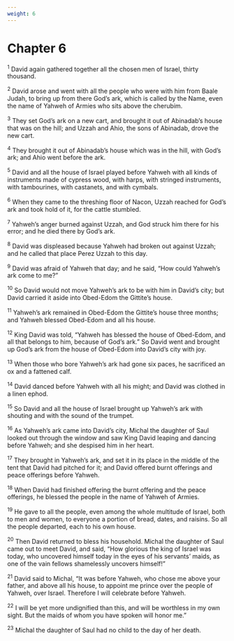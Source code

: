 ```yaml
---
weight: 6
---
```


# Chapter 6

<sup>1</sup> David again gathered together all the chosen men of Israel, thirty thousand. 

<sup>2</sup> David arose and went with all the people who were with him from Baale Judah, to bring up from there God’s ark, which is called by the Name, even the name of Yahweh of Armies who sits above the cherubim. 

<sup>3</sup> They set God’s ark on a new cart, and brought it out of Abinadab’s house that was on the hill; and Uzzah and Ahio, the sons of Abinadab, drove the new cart. 

<sup>4</sup> They brought it out of Abinadab’s house which was in the hill, with God’s ark; and Ahio went before the ark. 

<sup>5</sup> David and all the house of Israel played before Yahweh with all kinds of instruments made of cypress wood, with harps, with stringed instruments, with tambourines, with castanets, and with cymbals. 

<sup>6</sup> When they came to the threshing floor of Nacon, Uzzah reached for God’s ark and took hold of it, for the cattle stumbled. 

<sup>7</sup> Yahweh’s anger burned against Uzzah, and God struck him there for his error; and he died there by God’s ark. 

<sup>8</sup> David was displeased because Yahweh had broken out against Uzzah; and he called that place Perez Uzzah to this day. 

<sup>9</sup> David was afraid of Yahweh that day; and he said, “How could Yahweh’s ark come to me?” 

<sup>10</sup> So David would not move Yahweh’s ark to be with him in David’s city; but David carried it aside into Obed-Edom the Gittite’s house. 

<sup>11</sup> Yahweh’s ark remained in Obed-Edom the Gittite’s house three months; and Yahweh blessed Obed-Edom and all his house. 

<sup>12</sup> King David was told, “Yahweh has blessed the house of Obed-Edom, and all that belongs to him, because of God’s ark.” So David went and brought up God’s ark from the house of Obed-Edom into David’s city with joy. 

<sup>13</sup> When those who bore Yahweh’s ark had gone six paces, he sacrificed an ox and a fattened calf. 

<sup>14</sup> David danced before Yahweh with all his might; and David was clothed in a linen ephod. 

<sup>15</sup> So David and all the house of Israel brought up Yahweh’s ark with shouting and with the sound of the trumpet. 

<sup>16</sup> As Yahweh’s ark came into David’s city, Michal the daughter of Saul looked out through the window and saw King David leaping and dancing before Yahweh; and she despised him in her heart. 

<sup>17</sup> They brought in Yahweh’s ark, and set it in its place in the middle of the tent that David had pitched for it; and David offered burnt offerings and peace offerings before Yahweh. 

<sup>18</sup> When David had finished offering the burnt offering and the peace offerings, he blessed the people in the name of Yahweh of Armies. 

<sup>19</sup> He gave to all the people, even among the whole multitude of Israel, both to men and women, to everyone a portion of bread, dates, and raisins. So all the people departed, each to his own house. 

<sup>20</sup> Then David returned to bless his household. Michal the daughter of Saul came out to meet David, and said, “How glorious the king of Israel was today, who uncovered himself today in the eyes of his servants’ maids, as one of the vain fellows shamelessly uncovers himself!” 

<sup>21</sup> David said to Michal, “It was before Yahweh, who chose me above your father, and above all his house, to appoint me prince over the people of Yahweh, over Israel. Therefore I will celebrate before Yahweh. 

<sup>22</sup> I will be yet more undignified than this, and will be worthless in my own sight. But the maids of whom you have spoken will honor me.” 

<sup>23</sup> Michal the daughter of Saul had no child to the day of her death. 


